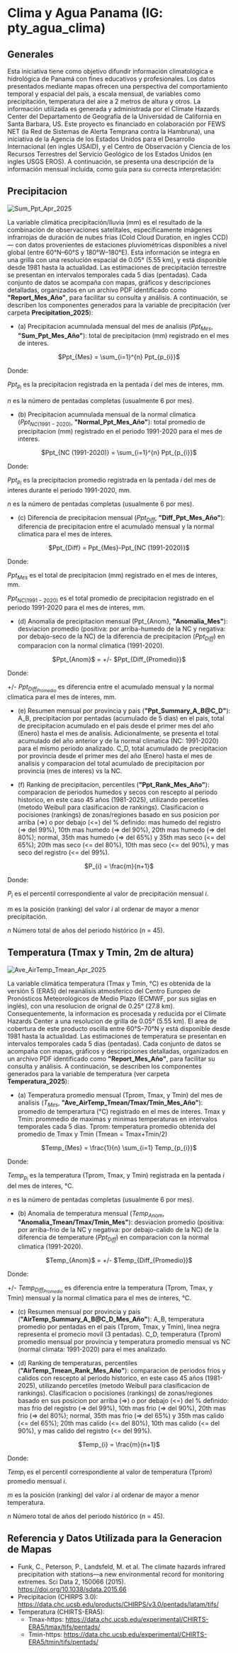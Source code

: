 # Clima y Agua Panama (IG: pty_agua_clima)

## Generales
Esta iniciativa tiene como objetivo difundir información climatológica e hidrológica de Panamá con fines educativos y profesionales. Los datos presentados mediante mapas ofrecen una perspectiva del comportamiento temporal y espacial del país, a escala mensual, de variables como precipitación, temperatura del aire a 2 metros de altura y otros. La información utilizada es generada y administrada por el Climate Hazards Center del Departamento de Geografía de la Universidad de California en Santa Barbara, US. Este proyecto es financiado en colaboración por FEWS NET (la Red de Sistemas de Alerta Temprana contra la Hambruna), una iniciativa de la Agencia de los Estados Unidos para el Desarrollo Internacional (en ingles USAID), y el Centro de Observación y Ciencia de los Recursos Terrestres del Servicio Geológico de los Estados Unidos (en ingles USGS EROS). A continuación, se presenta una descripción de la información mensual incluida, como guía para su correcta interpretación:

## Precipitacion
![Sum_Ppt_Apr_2025](https://github.com/user-attachments/assets/30989a4f-55a0-4441-9910-1f7f780ace8c)

La variable climática precipitación/lluvia (mm) es el resultado de la combinación de observaciones satelitales, específicamente imágenes infrarrojas de duración de nubes frías (Cold Cloud Duration, en ingles CCD)— con datos provenientes de estaciones pluviométricas disponibles a nivel global (entre 60°N–60°S y 180°W–180°E). Esta información se integra en una grilla con una resolución espacial de 0.05° (5.55 km), y está disponible desde 1981 hasta la actualidad. Las estimaciones de precipitación terrestre se presentan en intervalos temporales cada 5 dias (pentadas). Cada conjunto de datos se acompaña con mapas, gráficos y descripciones detalladas, organizados en un archivo PDF identificado como **"Report_Mes_Año"**, para facilitar su consulta y análisis. A continuación, se describen los componentes generados para la variable de precipitación (ver carpeta **Precipitation_2025**):

- (a) Precipitacion acumnulada mensual del mes de analisis ($Ppt_{Mes}$, **"Sum_Ppt_Mes_Año"**): total de precipitacion (mm) registrado en el mes de interes.
<p align="center">
$Ppt_{Mes} = \sum_{i=1}^{n} Ppt_{p_{i}}$
</p>

Donde: 

$Ppt_{p_{i}}$ es la precipitacion registrada en la pentada $i$ del mes de interes, mm.

$n$ es la número de pentadas completas (usualmente 6 por mes).

- (b) Precipitacion acumnulada mensual de la normal climatica ($Ppt_{NC (1991-2020)}$, **"Normal_Ppt_Mes_Año"**): total promedio de precipitacion (mm) registrado en el periodo 1991-2020 para el mes de interes.
<p align="center">
$Ppt_{NC (1991-2020)} = \sum_{i=1}^{n} Ppt_{p_{i}}$
</p>

Donde: 

$Ppt_{p_{i}}$ es la precipitacion promedio registrada en la pentada $i$ del mes de interes durante el periodo 1991-2020, mm.

$n$ es la número de pentadas completas (usualmente 6 por mes).

- (c) Diferencia de precipitacion mensual ($Ppt_{Diff}$, **"Diff_Ppt_Mes_Año"**): diferencia de precipitacion entre el acumulado mensual y la normal climatica para el mes de interes.
<p align="center">
$Ppt_{Diff} = Ppt_{Mes}-Ppt_{NC (1991-2020)}$
</p>

Donde:

$Ppt_{Mes}$ es el total de precipitacion (mm) registrado en el mes de interes, mm.

$Ppt_{NC (1991-2020)}$ es el total promedio de precipitacion registrado en el periodo 1991-2020 para el mes de interes, mm.

- (d) Anomalia de precipitacion mensual (Ppt_{Anom}, **"Anomalia_Mes"**): desviacion promedio (positiva: por arriba-humedo de la NC y negativa: por debajo-seco de la NC) de la diferencia de precipitacion $(Ppt_{Diff})$ en comparacion con la normal climatica (1991-2020).
<p align="center">
$Ppt_{Anom}$ = +/- $Ppt_{Diff_{Promedio}}$
</p>

Donde:

+/- $Ppt_{Diff_{Promedio}}$ es diferencia entre el acumulado mensual y la normal climatica para el mes de interes, mm.

- (e) Resumen mensual por provincia y pais (**"Ppt_Summary_A_B@C_D"**): A_B, precipitacion por pentadas (acumulado de 5 dias) en el pais, total de precipitacion acumulado en el pais desde el primer mes del año (Enero) hasta el mes de analisis. Adicionalmente, se presenta el total acumulado del año anterior y de la normal climatica (NC: 1991-2020) para el mismo periodo analizado. C_D, total acumulado de precipitacion por provincia desde el primer mes del año (Enero) hasta el mes de analisis y comparacion del total acumulado de precipitacion por provincia (mes de interes) vs la NC.

- (f) Ranking de precipitacion, percentiles (**"Ppt_Rank_Mes_Año"**): comparacion de periodos humedos y secos con rescepto al periodo historico, en este caso 45 años (1981-2025), utilizando percetiles (metodo Weibull para clasificacion de rankings). Clasificacion o pocisiones (rankings) de zonas/regiones basado en sus posicion por arriba (=>) o por debajo (<=) del % definido: mas humedo del registro (=> del 99%), 10th mas humedo (=> del 90%), 20th mas humedo (=> del 80%); normal, 35th mas humedo (=> del 65%) y 35th mas seco (<= del 65%); 20th mas seco (<= del 80%), 10th mas seco (<= del 90%), y mas seco del registro (<= del 99%).

<p align="center">
$P_{i} = \frac{m}{n+1}$
</p>

Donde:

$P_{i}$ es el percentil correspondiente al valor de precipitación mensual ${i}$.

$m$ es la posición (ranking) del valor ${i}$ al ordenar de mayor a menor precipitación.

$n$ Número total de años del periodo histórico ($n$ = 45).

## Temperatura (Tmax y Tmin, 2m de altura)
![Ave_AirTemp_Tmean_Apr_2025](https://github.com/user-attachments/assets/25df4bc1-d1ef-49ec-9339-5f2b41b94888)

La variable climática temperatura (Tmax y Tmin, °C) es obtenida de la versión 5 (ERA5) del reanálisis atmosferico del Centro Europeo de Pronósticos Meteorológicos de Medio Plazo (ECMWF, por sus siglas en inglés), con una resolucion de orignal de 0.25° (27.8 km). Consequentemente, la informacion es procesada y reducida por el Climate Hazards Center a una resolucion de grilla de 0.05° (5.55 km). El area de cobertura de este producto oscilla entre 60°S–70°N y está disponible desde 1981 hasta la actualidad. Las estimaciones de temperatura se presentan en intervalos temporales cada 5 dias (pentadas). Cada conjunto de datos se acompaña con mapas, gráficos y descripciones detalladas, organizados en un archivo PDF identificado como **"Report_Mes_Año"**, para facilitar su consulta y análisis. A continuación, se describen los componentes generados para la variable de temperatura (ver carpeta **Temperatura_2025**):

- (a) Temperatura promedio mensual (Tprom, Tmax, y Tmin) del mes de analisis ($T_{Mes}$, **"Ave_AirTemp_Tmean/Tmax/Tmin_Mes_Año"**): promedio de temperartura (°C) registrado en el mes de interes. Tmax y Tmin: prommedio de maximas y minimas temperaturas en intervalos temporales cada 5 dias. Tprom: temperatura promedio obtenida del promedio de Tmax y Tmin (Tmean = Tmax+Tmin/2)
<p align="center">
$Temp_{Mes} = \frac{1}{n} \sum_{i=1} Temp_{p_{i}}$
</p>

Donde: 

$Temp_{p_{i}}$ es la temperatura (Tprom, Tmax, y Tmin) registrada en la pentada $i$ del mes de interes, °C.

$n$ es la número de pentadas completas (usualmente 6 por mes).

- (b) Anomalia de temperatura mensual ($Temp_{Anom}$, **"Anomalia_Tmean/Tmax/Tmin_Mes"**): desviacion promedio (positiva: por arriba-frio de la NC y negativa: por debajo-calido de la NC) de la diferencia de temperature $(Ppt_{Diff})$ en comparacion con la normal climatica (1991-2020).
<p align="center">
$Temp_{Anom}$ = +/- $Temp_{Diff_{Promedio}}$
</p>

Donde:

+/- $Temp_{Diff_{Promedio}}$ es diferencia entre la temperatura (Tprom, Tmax, y Tmin) mensual y la normal climatica para el mes de interes, °C.

- (c) Resumen mensual por provincia y pais (**"AirTemp_Summary_A_B@C_D_Mes_Año"**): A_B, temperatura promedio por pentadas en el pais (Tprom, Tmax, y Tmin), linea negra representa el promecio movil (3 pentadas). C_D, temperatura (Tprom) promedio mensual por provincia y temperatura promedio mensual vs NC (normal climata: 1991-2020) para el mes analizado.

- (d) Ranking de temperaturas, percentiles (**"AirTemp_Tmean_Rank_Mes_Año"**): comparacion de periodos frios y calidos con rescepto al periodo historico, en este caso 45 años (1981-2025), utilizando percetiles (metodo Weibull para clasificacion de rankings). Clasificacion o pocisiones (rankings) de zonas/regiones basado en sus posicion por arriba (=>) o por debajo (<=) del % definido: mas frio del registro (=> del 99%), 10th mas frio (=> del 90%), 20th mas frio (=> del 80%); normal, 35th mas frio (=> del 65%) y 35th mas calido (<= del 65%); 20th mas calido (<= del 80%), 10th mas calido (<= del 90%), y mas calido del registro (<= del 99%).


<p align="center">
$Temp_{i} = \frac{m}{n+1}$
</p>

Donde:

$Temp_{i}$ es el percentil correspondiente al valor de temperatura (Tprom) promedio mensual ${i}$.

$m$ es la posición (ranking) del valor ${i}$ al ordenar de mayor a menor temperatura.

$n$ Número total de años del periodo histórico ($n$ = 45).

## Referencia y Datos Utilizada para la Generacion de Mapas
- Funk, C., Peterson, P., Landsfeld, M. et al. The climate hazards infrared precipitation with stations—a new environmental record for monitoring extremes. Sci Data 2, 150066 (2015). https://doi.org/10.1038/sdata.2015.66
- Precipitacion (CHIRPS 3.0): https://data.chc.ucsb.edu/products/CHIRPS/v3.0/pentads/latam/tifs/
- Temperatura (CHIRTS-ERA5):
  - Tmax-https: https://data.chc.ucsb.edu/experimental/CHIRTS-ERA5/tmax/tifs/pentads/
  - Tmin-https: https://data.chc.ucsb.edu/experimental/CHIRTS-ERA5/tmin/tifs/pentads/

 
